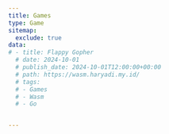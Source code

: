 ```yaml
---
title: Games
type: Game
sitemap:
  exclude: true
data:
# - title: Flappy Gopher
  # date: 2024-10-01
  # publish_date: 2024-10-01T12:00:00+00:00
  # path: https://wasm.haryadi.my.id/
  # tags:
  # - Games
  # - Wasm
  # - Go


---
```


